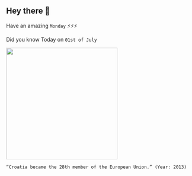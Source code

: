 ## Hey there 👋
Have an amazing `Monday` ⚡⚡⚡

Did you know Today on `01st of July`
 
 [<img src="https://s.france24.com/media/display/a34ce994-0b0f-11e9-b2c0-005056bff430/w:1280/p:16x9/croatie%20UE.webp" width="300" />](https://en.wikipedia.org/wiki/2013_enlargement_of_the_European_Union#:~:text=The%20most%20recent%20enlargement%20of,official%20candidate%20in%20early%202004.) 
 ```
“Croatia became the 28th member of the European Union.” (Year: 2013)
```
